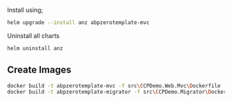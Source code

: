Install using;

```bash
helm upgrade --install anz abpzerotemplate-mvc
```

Uninstall all charts

```bash
helm uninstall anz
```

## Create Images

```bash
docker build -t abpzerotemplate-mvc -f src\CCPDemo.Web.Mvc\Dockerfile .
docker build -t abpzerotemplate-migrator -f src\CCPDemo.Migrator\Dockerfile .
```
